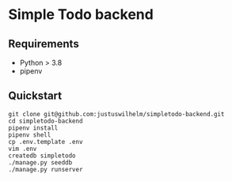 # Simple Todo backend

## Requirements

- Python > 3.8
- pipenv

## Quickstart

```
git clone git@github.com:justuswilhelm/simpletodo-backend.git
cd simpletodo-backend
pipenv install
pipenv shell
cp .env.template .env
vim .env
createdb simpletodo
./manage.py seeddb
./manage.py runserver
```
